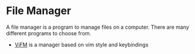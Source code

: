 # File Manager

A file manager is a program to manage files on a computer.
There are many different programs to choose from.

- [ViFM](vifm.md) is a manager based on vim style and keybindings
